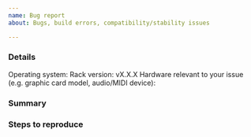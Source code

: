 ```yaml
---
name: Bug report
about: Bugs, build errors, compatibility/stability issues

---
```


<!--
To file a bug report, fill out the form below.
Use a descriptive title that best explains the bug in one sentence.
Attach screenshots if the bug is visual.
Attach your `<Rack user folder>/log.txt` file if Rack is crashing.
Surround terminal output with three tildes
```
like this.
```
-->

### Details

Operating system:
Rack version: vX.X.X
Hardware relevant to your issue (e.g. graphic card model, audio/MIDI device):

### Summary

### Steps to reproduce

<!--
If developers cannot reproduce the bug, it cannot be fixed.
-->
